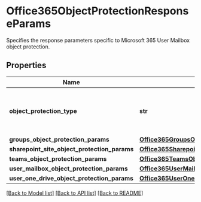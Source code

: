 # Office365ObjectProtectionResponseParams

Specifies the response parameters specific to Microsoft 365 User Mailbox object protection.

## Properties
Name | Type | Description | Notes
------------ | ------------- | ------------- | -------------
**object_protection_type** | **str** | Specifies the Microsoft 365 Object Protection type. | 
**groups_object_protection_params** | [**Office365GroupsObjectProtectionParams**](Office365GroupsObjectProtectionParams.md) |  | [optional] 
**sharepoint_site_object_protection_params** | [**Office365SharepointSiteObjectProtectionParams**](Office365SharepointSiteObjectProtectionParams.md) |  | [optional] 
**teams_object_protection_params** | [**Office365TeamsObjectProtectionParams**](Office365TeamsObjectProtectionParams.md) |  | [optional] 
**user_mailbox_object_protection_params** | [**Office365UserMailboxObjectProtectionParams**](Office365UserMailboxObjectProtectionParams.md) |  | [optional] 
**user_one_drive_object_protection_params** | [**Office365UserOneDriveObjectProtectionParams**](Office365UserOneDriveObjectProtectionParams.md) |  | [optional] 

[[Back to Model list]](../README.md#documentation-for-models) [[Back to API list]](../README.md#documentation-for-api-endpoints) [[Back to README]](../README.md)


